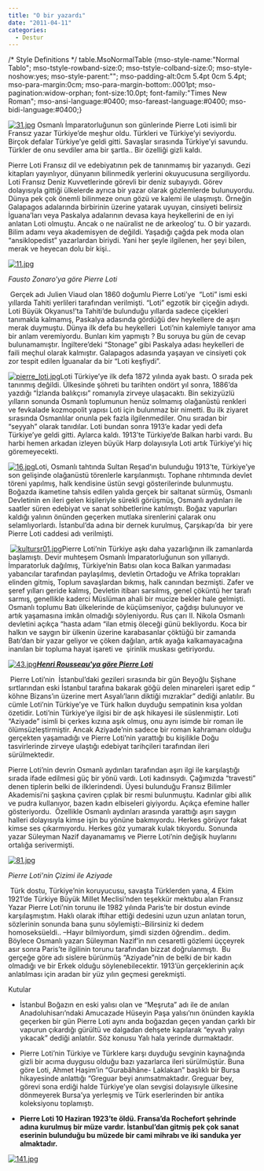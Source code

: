 ```yaml
---
title: "O bir yazardı"
date: "2011-04-11"
categories: 
  - Destur
---
```


/\* Style Definitions \*/ table.MsoNormalTable {mso-style-name:"Normal Tablo"; mso-tstyle-rowband-size:0; mso-tstyle-colband-size:0; mso-style-noshow:yes; mso-style-parent:""; mso-padding-alt:0cm 5.4pt 0cm 5.4pt; mso-para-margin:0cm; mso-para-margin-bottom:.0001pt; mso-pagination:widow-orphan; font-size:10.0pt; font-family:"Times New Roman"; mso-ansi-language:#0400; mso-fareast-language:#0400; mso-bidi-language:#0400;}

[![31.jpg](../uploads/2011/04/31.jpg)](../uploads/2011/04/31.jpg "31.jpg") Osmanlı İmparatorluğunun son günlerinde Pierre Loti isimli bir Fransız yazar Türkiye’de meşhur oldu. Türkleri ve Türkiye’yi seviyordu. Birçok defalar Türkiye’ye geldi gitti. Savaşlar sırasında Türkiye’yi savundu. Türkler de onu sevdiler ama bir şartla.. Bir özelliği gizli kaldı.

Pierre Loti Fransız dil ve edebiyatının pek de tanınmamış bir yazarıydı. Gezi kitapları yayınlıyor, dünyanın bilinmedik yerlerini okuyucusuna sergiliyordu. Loti Fransız Deniz Kuvvetlerinde görevli bir deniz subayıydı. Görev dolayısıyla gittiği ülkelerde ayrıca bir yazar olarak gözlemlerde bulunuyordu. Dünya pek çok önemli bilinmeze onun gözü ve kalemi ile ulaşmıştı. Örneğin Galapagos adalarında birbirinin üzerine yatarak uyuyan, cinsiyeti belirsiz İguana’ları veya Paskalya adalarının devasa kaya heykellerini de en iyi anlatan Loti olmuştu. Ancak o ne naüralist ne de arkeolog’ tu. O bir yazardı. Bilim adamı veya akademisyen de değildi. Yaşadığı çağda pek moda olan “ansiklopedist” yazarlardan biriydi. Yani her şeyle ilgilenen, her şeyi bilen,  merak ve heyecan dolu bir kişi..

[![11.jpg](../uploads/2011/04/11.jpg)](../uploads/2011/04/11.jpg "11.jpg")

_Fausto Zonaro'ya göre Pierre Loti_

 Gerçek adı Julien Viaud olan 1860 doğumlu Pierre Loti’ye  “Loti” ismi eski yıllarda Tahiti yerlileri tarafından verilmişti. “Loti” egzotik bir çiçeğin adıydı. Loti Büyük Okyanus!’ta Tahiti’de bulunduğu yıllarda sadece çiçekleri tanımakla kalmamış, Paskalya adasında gördüğü dev heykellere de aşırı merak duymuştu. Dünya ilk defa bu heykelleri  Loti’nin kalemiyle tanıyor ama bir anlam veremiyordu. Bunları kim yapmıştı ? Bu soruya bu gün de cevap bulunamamıştır. İngiltere’deki “Stonage” gibi Paskalya adası heykelleri de faili meçhul olarak kalmıştır. Galapagos adasında yaşayan ve cinsiyeti çok zor tespit edilen İguanalar da bir “Loti keşfiydi”.

[![pierre_loti.jpg](../uploads/2011/04/pierre_loti.jpg)](../uploads/2011/04/pierre_loti.jpg "pierre_loti.jpg")Loti Türkiye’ye ilk defa 1872 yılında ayak bastı. O sırada pek tanınmış değildi. Ülkesinde şöhreti bu tarihten ondört yıl sonra, 1886’da yazdığı “İzlanda balıkçısı” romanıyla zirveye ulaşacaktı. Bin sekizyüzlü yılların sonunda Osmanlı toplumunun henüz solmamış olağanüstü renkleri ve fevkalade kozmopolit yapısı Loti için bulunmaz bir nimetti. Bu ilk ziyaret sırasında Osmanlılar onunla pek fazla ilgilenmediler. Onu sıradan bir “seyyah” olarak tanıdılar. Loti bundan sonra 1913’e kadar yedi defa Türkiye’ye geldi gitti. Aylarca kaldı. 1913’te Türkiye’de Balkan harbi vardı. Bu harbi hemen arkadan izleyen büyük Harp dolayısıyla Loti artık Türkiye’yi hiç göremeyecekti.

[![16.jpg](../uploads/2011/04/16.jpg)](../uploads/2011/04/16.jpg "16.jpg")Loti, Osmanlı tahtında Sultan Reşad’ın bulunduğu 1913’te, Türkiye’ye son gelişinde olağanüstü törenlerle karşılanmıştı. Tophane rıhtımında devlet töreni yapılmış, halk kendisine üstün sevgi gösterilerinde bulunmuştu. Boğazda ikametine tahsis edilen yalıda gerçek bir saltanat sürmüş, Osmanlı Devletinin en ileri gelen kişileriyle sürekli görüşmüş, Osmanlı aydınları ile saatler süren edebiyat ve sanat sohbetlerine katılmıştı. Boğaz vapurları kaldığı yalının önünden geçerken mutlaka sirenlerini çalarak onu selamlıyorlardı. İstanbul’da adına bir dernek kurulmuş, Çarşıkapı’da  bir yere Pierre Loti caddesi adı verilmişti.

 [![kultursr01.jpg](../uploads/2011/04/kultursr01.jpg)](../uploads/2011/04/kultursr01.jpg "kultursr01.jpg")Pierre Loti’nin Türkiye aşkı daha yazarlığının ilk zamanlarda başlamıştı. Devir muhteşem Osmanlı İmparatorluğunun son yıllarıydı. İmparatorluk dağılmış, Türkiye’nin Batısı olan koca Balkan yarımadası yabancılar tarafından paylaşılmış, devletin Ortadoğu ve Afrika toprakları elinden gitmiş, Toplum savaşlardan bıkmış, halk canından bezmişti. Zafer ve şeref yılları geride kalmış, Devletin itibarı sarsılmış, genel çöküntü her tarafı sarmış, genellikle kaderci Müslüman ahali bir mucize bekler hale gelmişti. Osmanlı toplumu Batı ülkelerinde de küçümseniyor, çağdışı bulunuyor ve artık yaşamasına imkân olmadığı söyleniyordu. Rus çarı II. Nikola Osmanlı devletini açıkça “hasta adam “ilan etmiş öleceği günü bekliyordu. Koca bir halkın ve saygın bir ülkenin üzerine karabasanlar çöktüğü bir zamanda Batı’dan bir yazar geliyor ve çöken dağılan, artık ayağa kalkamayacağına inanılan bir topluma hayat işareti ve  şirinlik muskası getiriyordu.

[![43.jpg](../uploads/2011/04/43.jpg)](../uploads/2011/04/43.jpg "43.jpg")__[_Henri Rousseau'ya göre Pierre Loti_](../uploads/2011/04/43.jpg "43.jpg")__

 Pierre Loti’nin  İstanbul’daki gezileri sırasında bir gün Beyoğlu Şişhane sırtlarından eski İstanbul tarafına bakarak göğü delen minareleri işaret edip “ köhne Bizans’ın üzerine mert Asyalı’ların diktiği mızraklar” dediği anlatılır. Bu cümle Loti’nin Türkiye’ye ve Türk halkın duyduğu sempatinin kısa yoldan özetidir. Loti’nin Türkiye’ye ilgisi bir de aşk hikayesi ile süslenmiştir. Loti “Aziyade” isimli bi çerkes kızına aşık olmuş, onu aynı isimde bir roman ile ölümsüzleştirmiştir. Ancak Aziyade’nin sadece bir roman kahramanı olduğu gerçekten yaşamadığı ve Pierre Loti’nin yarattığı bu kişilikle Doğu tasvirlerinde zirveye ulaştığı edebiyat tarihçileri tarafından ileri sürülmektedir.

Pierre Loti’nin devrin Osmanlı aydınları tarafından aşırı ilgi ile karşılaştığı sırada ifade edilmesi güç bir yönü vardı. Loti kadınsıydı. Çağımızda “travesti” denen tiplerin belki de ilklerindendi. Üyesi bulunduğu Fransız Bilimler Akademisi’ni şaşkına çaviren çıplak bir resmi bulunmuştu. Kadınlar gibi allık ve pudra kullanıyor, bazen kadın elbiseleri giyiyordu. Açıkça efemine haller gösteriyordu.  Özellikle Osmanlı aydınları arasında yarattığı aşırı saygın halleri dolayısıyla kimse işin bu yönüne bakmıyordu. Herkes görüyor fakat kimse ses çıkarmıyordu. Herkes göz yumarak kulak tıkıyordu. Sonunda yazar Süleyman Nazif dayanamamış ve Pierre Loti’nin değişik huylarını ortalığa serivermişti.

[![81.jpg](../uploads/2011/04/81.jpg)](../uploads/2011/04/81.jpg "81.jpg")

_Pierre Loti'nin Çizimi ile Aziyade_

 Türk dostu, Türkiye’nin koruyucusu, savaşta Türklerden yana, 4 Ekim 1921’de Türkiye Büyük Millet Meclisi’nden teşekkür mektubu alan Fransız Yazar Pierre Loti’nin torunu ile 1982 yılında Paris’te bir dostun evinde karşılaşmıştım. Haklı olarak iftihar ettiği dedesini uzun uzun anlatan torun, sözlerinin sonunda bana şunu söylemişti:–Bilirsiniz ki dedem homoseksüeldi.. –Hayır bilmiyordum, şimdi sizden öğrendim.. dedim. Böylece Osmanlı yazarı Süleyman Nazif’in nın cesaretli gözlemi üççeyrek asır sonra Paris’te ilgilinin torunu tarafından bizzat doğrulanmıştı.  Bu gerçeğe göre adı sislere bürünmüş “Aziyade”nin de belki de bir kadın olmadığı ve bir Erkek olduğu söylenebilecektir. 1913’ün gerçeklerinin açık anlatılması için aradan bir yüz yılın geçmesi gerekmişti.

Kutular

- İstanbul Boğazın en eski yalısı olan ve “Meşruta” adı ile de anılan Anadoluhisarı’ndaki Amucazade Hüseyin Paşa yalısı’nın önünden kayıkla geçerken bir gün Pierre Loti aynı anda boğazdan geçen yandan çarklı bir vapurun çıkardığı gürültü ve dalgadan dehşete kapılarak “eyvah yalıyı yıkacak” dediği anlatılır. Söz konusu Yalı hala yerinde durmaktadır.

- Pierre Loti’nin Türkiye ve Türklere karşı duyduğu sevginin kaynağında gizli bir acıma duygusu olduğu bazı yazarlarca ileri sürülmüştür. Buna göre Loti, Ahmet Haşim’in “Gurabâhâne- Laklakan” başlıklı bir Bursa hikayesinde anlattığı “Greguar beyi anımsatmaktadır. Greguar bey, görevi sona erdiği halde Türkiye’ye olan sevgisi dolayısıyle ülkesine dönmeyerek Bursa’ya yerleşmiş ve Türk eserlerinden bir antika koleksiyonu toplamıştı.

- **Pierre Loti 10 Haziran 1923’te öldü. Fransa’da Rochefort şehrinde adına kurulmuş bir müze vardır. İstanbul’dan gitmiş pek çok sanat eserinin bulunduğu bu müzede bir cami mihrabı ve iki sanduka yer almaktadır.**           

[![141.jpg](../uploads/2011/04/141.jpg)](../uploads/2011/04/141.jpg "141.jpg")
